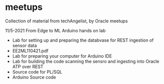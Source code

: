 # meetups
Collection of material from techAngelist, by Oracle meetups

11/5-2021 From Edge to ML Arduino hands on lab
- Lab for setting up and preparing the databvase for REST ingestion of sensor data
-   EE2ML110421.pdf
- Lab for preparing your computer for Arduino IDE
- Lab for building the code scanning the sensro and ingesting into Oracle ATP over REST
- Source code for PL/SQL 
- Arduino Source code
